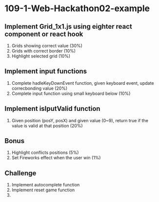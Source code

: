 # 109-1-Web-Hackathon02-example

## Implement Grid_1x1.js using eighter react component or react hook
1. Grids showing correct value (30%)
2. Grids with correct border (10%)
3. Highlight selected grid (10%)

## Implement input functions
1. Complete hadleKeyDownEvent function, given keyboard event, update correcbonding value (20%)
2. Complete input function using small keyboard below (10%)

## Implement isIputValid function
1. Given position (posY, posX) and given value (0~9), return true if the value is valid at that position (20%)


## Bonus
1. Highlight conflicts positions (5%)
2. Set Fireworks effect when the user win (1%)

## Challenge
1. Implement autocomplete function
1. Implement reset game function
2. 
